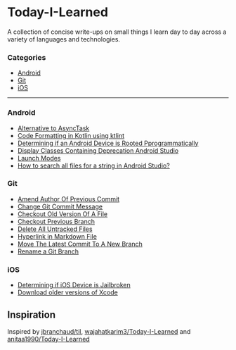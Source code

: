 # Today-I-Learned

A collection of concise write-ups on small things I learn day to day across a variety of languages and technologies. 

### Categories

* [Android](#android)
* [Git](#git)
* [iOS](#ios)

------

### Android

- [Alternative to AsyncTask](android/alternative-to-asynctask-in-java.md)
- [Code Formatting in Kotlin using ktlint](android/code-formatting-in-kotlin-using-ktlint.md)
- [Determining if an Android Device is Rooted Pprogrammatically](android/determining-if-an-android-device-is-rooted-programmatically.md)
- [Display Classes Containing Deprecation Android Studio](android/display-classes-containing-deprecation-android-studio.md)
- [Launch Modes](android/launch_modes.md)
- [How to search all files for a string in Android Studio?](android/search-all-files-for-the-string.md)

### Git
- [Amend Author Of Previous Commit](git/ammend-author-of-previous-commit.md)
- [Change Git Commit Message](git/change-git-commit-message.md)
- [Checkout Old Version Of A File](git/checkout-old-version-of-a-file.md)
- [Checkout Previous Branch](git/checkout-previous-branch.md)
- [Delete All Untracked Files](git/delete-all-untracked-files.md)
- [Hyperlink in Markdown File](git/hyperlink-in-markdown-file.md)
- [Move The Latest Commit To A New Branch](git/move-the-latest-commit-to-a-new-branch.md)
- [Rename a Git Branch](git/rename_git_branch.md)

### iOS

- [Determining if iOS Device is Jailbroken](ios/determining-if-ios-device-is-jailbroken.md)
- [Download older versions of Xcode](ios/download-older-versions-of-Xcode.md)


Inspiration
------------------------------------------------------------------------------------------------
Inspired by [jbranchaud/til](https://github.com/jbranchaud/til), [wajahatkarim3/Today-I-Learned](https://github.com/wajahatkarim3/Today-I-Learned) and [anitaa1990/Today-I-Learned](https://github.com/anitaa1990/Today-I-Learned)